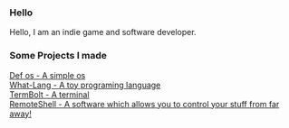 ### Hello
Hello, I am an indie game and software developer.
### Some Projects I made
[Def os - A simple os](https://github.com/shourdev/def-os) <br>
[What-Lang - A toy programing language](https://github.com/shourdev/what-language) <br>
[TermBolt - A terminal](https://github.com/shourdev/termbolt) <br>
[RemoteShell - A software which allows you to control your stuff from far away!](https://github.com/shourdev/remote-shell)
